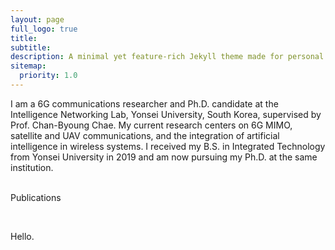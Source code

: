 ```yaml
---
layout: page
full_logo: true
title: 
subtitle: 
description: A minimal yet feature-rich Jekyll theme made for personal websites and blogs.
sitemap:
  priority: 1.0
---
```


<!--
<div class="bio-container">
  <img src="/assets/img/new_profile_wide_final.png" alt="My Photo" class="profile-photo">
  <div class="bio-content">
    <p class="describe-text">
      I am a 6G communications researcher and a Ph.D. candidate at the Intelligence Networking Lab, Yonsei University, South Korea, under the supervision of Prof. Chan-Byoung Chae. Currently, my research focuses on 6G MIMO, satellite and UAV communications, and artificial intelligence. I received my B.S. degree from the School of Integrated Technology at Yonsei University in 2019, where I am currently pursuing the Ph.D. degree.
    </p>
  </div>
</div>
-->

<p1 class="describe-text"> I am a 6G communications researcher and Ph.D. candidate at the Intelligence Networking Lab, Yonsei University, South Korea, supervised by Prof. Chan-Byoung Chae. My current research centers on 6G MIMO, satellite and UAV communications, and the integration of artificial intelligence in wireless systems. I received my B.S. in Integrated Technology from Yonsei University in 2019 and am now pursuing my Ph.D. at the same institution. </p1>
<br>
<br>
<p class="title-text"> Publications</p>
<br>
<p class="describe-text"> Hello.</p>
<br>
<br>
<br>
<br>
<br>
<br>
<br>
